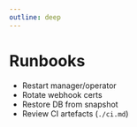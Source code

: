 ```yaml
---
outline: deep
---
```


# Runbooks

- Restart manager/operator
- Rotate webhook certs
- Restore DB from snapshot
- Review CI artefacts (`./ci.md`)

